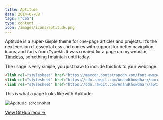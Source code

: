 ```yaml
---
title: Aptitude
date: 2014-07-08
tags: ["CSS"]
type: content
icon: /images/icons/aptitude.png
---
```


Aptitude is a super-simple theme for one-page articles and projects. It's the next version of essential.css and comes with support for better navigation, icons, and fonts from Typekit. It was created for a page on my website, [Timeless](/timeless/), something I maintain until today.

<!--more-->

The usage is very simple, you just have to include this link to your webpage:

```html
<link rel="stylesheet" href="https://maxcdn.bootstrapcdn.com/font-awesome/4.1.0/css/font-awesome.min.css">
<link rel="stylesheet" href="https://cdn.rawgit.com/AnandChowdhary/normalize.css/master/normalize.min.css">
<link rel="stylesheet" href="https://cdn.rawgit.com/AnandChowdhary/aptitude/master/aptitude.min.css">
```

This is what a page looks like with Aptitude:

![Aptitude screenshot](/images/open-source/aptitude.jpg)

[View GitHub repo &rarr;](https://github.com/AnandChowdhary/Aptitude)